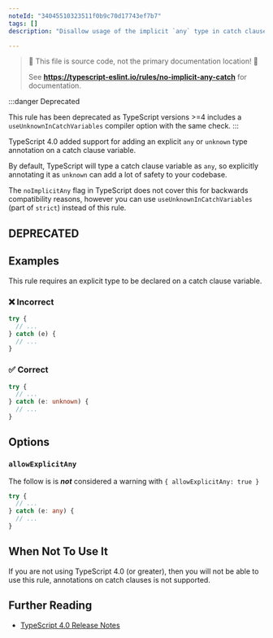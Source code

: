 ```yaml
---
noteId: "34045510323511f0b9c70d17743ef7b7"
tags: []
description: "Disallow usage of the implicit `any` type in catch clauses."

---
```


> 🛑 This file is source code, not the primary documentation location! 🛑
>
> See **https://typescript-eslint.io/rules/no-implicit-any-catch** for documentation.

:::danger Deprecated

This rule has been deprecated as TypeScript versions >=4 includes a `useUnknownInCatchVariables` compiler option with the same check.
:::

TypeScript 4.0 added support for adding an explicit `any` or `unknown` type annotation on a catch clause variable.

By default, TypeScript will type a catch clause variable as `any`, so explicitly annotating it as `unknown` can add a lot of safety to your codebase.

The `noImplicitAny` flag in TypeScript does not cover this for backwards compatibility reasons, however you can use `useUnknownInCatchVariables` (part of `strict`) instead of this rule.

## DEPRECATED

## Examples

This rule requires an explicit type to be declared on a catch clause variable.

<!--tabs-->

### ❌ Incorrect

```ts
try {
  // ...
} catch (e) {
  // ...
}
```

### ✅ Correct

<!-- TODO: prettier currently removes the type annotations, re-enable this once prettier is updated -->
<!-- prettier-ignore-start -->

```ts
try {
  // ...
} catch (e: unknown) {
  // ...
}
```

<!-- prettier-ignore-end -->

## Options

### `allowExplicitAny`

The follow is is **_not_** considered a warning with `{ allowExplicitAny: true }`

```ts
try {
  // ...
} catch (e: any) {
  // ...
}
```

## When Not To Use It

If you are not using TypeScript 4.0 (or greater), then you will not be able to use this rule, annotations on catch clauses is not supported.

## Further Reading

- [TypeScript 4.0 Release Notes](https://devblogs.microsoft.com/typescript/announcing-typescript-4-0/#unknown-on-catch)
